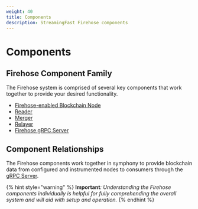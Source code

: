 ```yaml
---
weight: 40
title: Components
description: StreamingFast Firehose components
---
```


# Components

## Firehose Component Family

The Firehose system is comprised of several key components that work together to provide your desired functionality.

* [Firehose-enabled Blockchain Node](firehose-enabled-node.md)
* [Reader](reader.md)
* [Merger](merger.md)
* [Relayer](relayer.md)
* [Firehose gRPC Server](grpc-server.md)

## Component Relationships

The Firehose components work together in symphony to provide blockchain data from configured and instrumented nodes to consumers through the [gRPC Server](grpc-server.md).

{% hint style="warning" %}
**Important**_: Understanding the Firehose components individually is helpful for fully comprehending the overall system and will aid with setup and operation._
{% endhint %}

